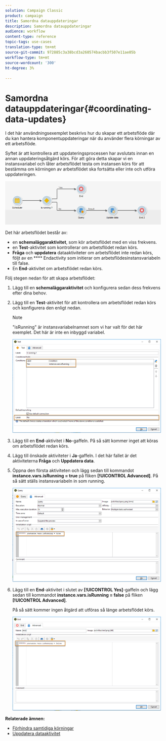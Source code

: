 ```yaml
---
solution: Campaign Classic
product: campaign
title: Samordna datauppdateringar
description: Samordna datauppdateringar
audience: workflow
content-type: reference
topic-tags: use-cases
translation-type: tm+mt
source-git-commit: 972885c3a38bcd3a260574bacbb3f507e11ae05b
workflow-type: tm+mt
source-wordcount: '300'
ht-degree: 3%

---
```



# Samordna datauppdateringar{#coordinating-data-updates}

I det här användningsexemplet beskrivs hur du skapar ett arbetsflöde där du kan hantera komponentuppdateringar när du använder flera körningar av ett arbetsflöde.

Syftet är att kontrollera att uppdateringsprocessen har avslutats innan en annan uppdateringsåtgärd körs. För att göra detta skapar vi en instansvariabel och låter arbetsflödet testa om instansen körs för att bestämma om körningen av arbetsflödet ska fortsätta eller inte och utföra uppdateringen.

![](assets/uc_dataupdate_wkf.png)

Det här arbetsflödet består av:

* en **schemaläggaraktivitet**, som kör arbetsflödet med en viss frekvens.
* en **Test**-aktivitet som kontrollerar om arbetsflödet redan körs.
* **Fråga** och  **uppdatera** dataaktiviteter om arbetsflödet inte redan körs, följt av en  **** Endactivity som initierar om arbetsflödesinstansvariabeln till false.
* En **End**-aktivitet om arbetsflödet redan körs.

Följ stegen nedan för att skapa arbetsflödet:

1. Lägg till en **schemaläggaraktivitet** och konfigurera sedan dess frekvens efter dina behov.
1. Lägg till en **Test**-aktivitet för att kontrollera om arbetsflödet redan körs och konfigurera den enligt nedan.

   >[!NOTE]
   >
   >&quot;isRunning&quot; är instansvariabelnamnet som vi har valt för det här exemplet. Det här är inte en inbyggd variabel.

   ![](assets/uc_dataupdate_test.png)

1. Lägg till en **End**-aktivitet i **No**-gaffeln. På så sätt kommer inget att köras om arbetsflödet redan körs.
1. Lägg till önskade aktiviteter i **Ja**-gaffeln. I det här fallet är det aktiviteterna **Fråga** och **Uppdatera data**.
1. Öppna den första aktiviteten och lägg sedan till kommandot **instance.vars.isRunning = true** på fliken **[!UICONTROL Advanced]**. På så sätt ställs instansvariabeln in som running.

   ![](assets/uc_dataupdate_query.png)

1. Lägg till en **End**-aktivitet i slutet av **[!UICONTROL Yes]**-gaffeln och lägg sedan till kommandot **instance.vars.isRunning = false** på fliken **[!UICONTROL Advanced]**.

   På så sätt kommer ingen åtgärd att utföras så länge arbetsflödet körs.

   ![](assets/uc_dataupdate_end.png)

**Relaterade ämnen:**

* [Förhindra samtidiga körningar](../../workflow/using/monitoring-workflow-execution.md#preventing-simultaneous-multiple-executions)
* [Uppdatera dataaktivitet](../../workflow/using/update-data.md)

